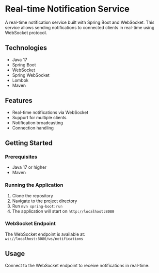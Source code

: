 # Real-time Notification Service

A real-time notification service built with Spring Boot and WebSocket. This service allows sending notifications to connected clients in real-time using WebSocket protocol.

## Technologies
- Java 17
- Spring Boot
- WebSocket
- Spring WebSocket
- Lombok
- Maven

## Features
- Real-time notifications via WebSocket
- Support for multiple clients
- Notification broadcasting
- Connection handling

## Getting Started

### Prerequisites
- Java 17 or higher
- Maven

### Running the Application
1. Clone the repository
2. Navigate to the project directory
3. Run `mvn spring-boot:run`
4. The application will start on `http://localhost:8080`

### WebSocket Endpoint
The WebSocket endpoint is available at: `ws://localhost:8080/ws/notifications`

## Usage
Connect to the WebSocket endpoint to receive notifications in real-time.
